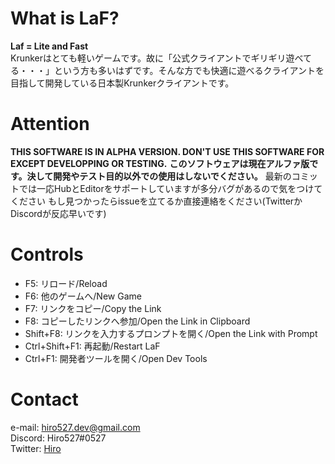 # What is LaF?
**Laf = Lite and Fast**</br>
Krunkerはとても軽いゲームです。故に「公式クライアントでギリギリ遊べてる・・・」という方も多いはずです。そんな方でも快適に遊べるクライアントを目指して開発している日本製Krunkerクライアントです。</br>

# Attention
**THIS SOFTWARE IS IN ALPHA VERSION. DON'T USE THIS SOFTWARE FOR EXCEPT DEVELOPPING OR TESTING.**
**このソフトウェアは現在アルファ版です。決して開発やテスト目的以外での使用はしないでください。**
最新のコミットでは一応HubとEditorをサポートしていますが多分バグがあるので気をつけてください
もし見つかったらissueを立てるか直接連絡をください(TwitterかDiscordが反応早いです)

# Controls
- F5: リロード/Reload
- F6: 他のゲームへ/New Game
- F7: リンクをコピー/Copy the Link
- F8: コピーしたリンクへ参加/Open the Link in Clipboard
- Shift+F8: リンクを入力するプロンプトを開く/Open the Link with Prompt
- Ctrl+Shift+F1: 再起動/Restart LaF
- Ctrl+F1: 開発者ツールを開く/Open Dev Tools

# Contact
e-mail: hiro527.dev@gmail.com</br>
Discord: Hiro527#0527</br>
Twitter: [Hiro](https://twitter.com/zHiro527)